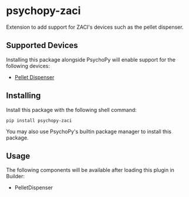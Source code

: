 # psychopy-zaci

Extension to add support for ZACI's devices such as the pellet dispenser.

## Supported Devices

Installing this package alongside PsychoPy will enable support for the following devices:

* [Pellet Dispenser](https://github.com/atuleu/zaci/tree/main/devices/pellet-dispenser)

## Installing

Install this package with the following shell command:

    pip install psychopy-zaci

You may also use PsychoPy's builtin package manager to install this package.

## Usage

The following components will be available after loading this plugin in Builder:

* PelletDispenser
